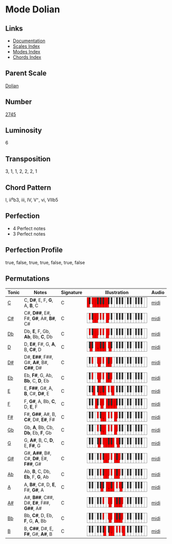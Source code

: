 # Mode Dolian

## Links

- [Documentation](README.md)
- [Scales Index](Scales.md)
- [Modes Index](Modes.md)
- [Chords Index](Chords.md)

## Parent Scale

[Dolian](ScaleDolian.md)

## Number

[2745](https://ianring.com/musictheory/scales/2745)

## Luminosity

6

## Transposition

3, 1, 1, 2, 2, 2, 1

## Chord Pattern

I, ii⁰b3, iii, IV, V⁺, vi, VIIb5

## Perfection

- 4 Perfect notes
- 3 Perfect notes

## Perfection Profile

true, false, true, true, false, true, false

## Permutations

| Tonic | Notes | Signature | Illustration | Audio |
|-------|-------|-----------|--------------|-------|
| [C](ModeCNaturalDolian.md) | C, **D#**, E, F, **G**, A, **B**, C | C | ![CNaturalDolian](ModeCNaturalDolian.png) | [midi](https://github.com/edipermadi/music/blob/main/docs/ModeCNaturalDolian.mid?raw=true) |
| [C#](ModeCSharpDolian.md) | C#, **D##**, E#, F#, **G#**, A#, **B#**, C# | C | ![CSharpDolian](ModeCSharpDolian.png) | [midi](https://github.com/edipermadi/music/blob/main/docs/ModeCSharpDolian.mid?raw=true) |
| [Db](ModeDFlatDolian.md) | Db, **E**, F, Gb, **Ab**, Bb, **C**, Db | C | ![DFlatDolian](ModeDFlatDolian.png) | [midi](https://github.com/edipermadi/music/blob/main/docs/ModeDFlatDolian.mid?raw=true) |
| [D](ModeDNaturalDolian.md) | D, **E#**, F#, G, **A**, B, **C#**, D | C | ![DNaturalDolian](ModeDNaturalDolian.png) | [midi](https://github.com/edipermadi/music/blob/main/docs/ModeDNaturalDolian.mid?raw=true) |
| [D#](ModeDSharpDolian.md) | D#, **E##**, F##, G#, **A#**, B#, **C##**, D# | C | ![DSharpDolian](ModeDSharpDolian.png) | [midi](https://github.com/edipermadi/music/blob/main/docs/ModeDSharpDolian.mid?raw=true) |
| [Eb](ModeEFlatDolian.md) | Eb, **F#**, G, Ab, **Bb**, C, **D**, Eb | C | ![EFlatDolian](ModeEFlatDolian.png) | [midi](https://github.com/edipermadi/music/blob/main/docs/ModeEFlatDolian.mid?raw=true) |
| [E](ModeENaturalDolian.md) | E, **F##**, G#, A, **B**, C#, **D#**, E | C | ![ENaturalDolian](ModeENaturalDolian.png) | [midi](https://github.com/edipermadi/music/blob/main/docs/ModeENaturalDolian.mid?raw=true) |
| [F](ModeFNaturalDolian.md) | F, **G#**, A, Bb, **C**, D, **E**, F | C | ![FNaturalDolian](ModeFNaturalDolian.png) | [midi](https://github.com/edipermadi/music/blob/main/docs/ModeFNaturalDolian.mid?raw=true) |
| [F#](ModeFSharpDolian.md) | F#, **G##**, A#, B, **C#**, D#, **E#**, F# | C | ![FSharpDolian](ModeFSharpDolian.png) | [midi](https://github.com/edipermadi/music/blob/main/docs/ModeFSharpDolian.mid?raw=true) |
| [Gb](ModeGFlatDolian.md) | Gb, **A**, Bb, Cb, **Db**, Eb, **F**, Gb | C | ![GFlatDolian](ModeGFlatDolian.png) | [midi](https://github.com/edipermadi/music/blob/main/docs/ModeGFlatDolian.mid?raw=true) |
| [G](ModeGNaturalDolian.md) | G, **A#**, B, C, **D**, E, **F#**, G | C | ![GNaturalDolian](ModeGNaturalDolian.png) | [midi](https://github.com/edipermadi/music/blob/main/docs/ModeGNaturalDolian.mid?raw=true) |
| [G#](ModeGSharpDolian.md) | G#, **A##**, B#, C#, **D#**, E#, **F##**, G# | C | ![GSharpDolian](ModeGSharpDolian.png) | [midi](https://github.com/edipermadi/music/blob/main/docs/ModeGSharpDolian.mid?raw=true) |
| [Ab](ModeAFlatDolian.md) | Ab, **B**, C, Db, **Eb**, F, **G**, Ab | C | ![AFlatDolian](ModeAFlatDolian.png) | [midi](https://github.com/edipermadi/music/blob/main/docs/ModeAFlatDolian.mid?raw=true) |
| [A](ModeANaturalDolian.md) | A, **B#**, C#, D, **E**, F#, **G#**, A | C | ![ANaturalDolian](ModeANaturalDolian.png) | [midi](https://github.com/edipermadi/music/blob/main/docs/ModeANaturalDolian.mid?raw=true) |
| [A#](ModeASharpDolian.md) | A#, **B##**, C##, D#, **E#**, F##, **G##**, A# | C | ![ASharpDolian](ModeASharpDolian.png) | [midi](https://github.com/edipermadi/music/blob/main/docs/ModeASharpDolian.mid?raw=true) |
| [Bb](ModeBFlatDolian.md) | Bb, **C#**, D, Eb, **F**, G, **A**, Bb | C | ![BFlatDolian](ModeBFlatDolian.png) | [midi](https://github.com/edipermadi/music/blob/main/docs/ModeBFlatDolian.mid?raw=true) |
| [B](ModeBNaturalDolian.md) | B, **C##**, D#, E, **F#**, G#, **A#**, B | C | ![BNaturalDolian](ModeBNaturalDolian.png) | [midi](https://github.com/edipermadi/music/blob/main/docs/ModeBNaturalDolian.mid?raw=true) |
